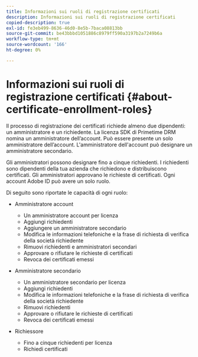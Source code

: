 ```yaml
---
title: Informazioni sui ruoli di registrazione certificati
description: Informazioni sui ruoli di registrazione certificati
copied-description: true
exl-id: fe3eb499-8636-46d0-8e5b-7baca08813bb
source-git-commit: be43bbbd1051886c8979ff590a3197b2a7249b6a
workflow-type: tm+mt
source-wordcount: '166'
ht-degree: 0%

---
```


# Informazioni sui ruoli di registrazione certificati {#about-certificate-enrollment-roles}

Il processo di registrazione dei certificati richiede almeno due dipendenti: un amministratore e un richiedente. La licenza SDK di Primetime DRM nomina un amministratore dell’account. Può essere presente un solo amministratore dell’account. L&#39;amministratore dell&#39;account può designare un amministratore secondario.

Gli amministratori possono designare fino a cinque richiedenti. I richiedenti sono dipendenti della tua azienda che richiedono e distribuiscono certificati. Gli amministratori approvano le richieste di certificati. Ogni account Adobe ID può avere un solo ruolo.

Di seguito sono riportate le capacità di ogni ruolo:

* Amministratore account

   * Un amministratore account per licenza
   * Aggiungi richiedenti
   * Aggiungere un amministratore secondario
   * Modifica le informazioni telefoniche e la frase di richiesta di verifica della società richiedente
   * Rimuovi richiedenti e amministratori secondari
   * Approvare o rifiutare le richieste di certificati
   * Revoca dei certificati emessi

* Amministratore secondario

   * Un amministratore secondario per licenza
   * Aggiungi richiedenti
   * Modifica le informazioni telefoniche e la frase di richiesta di verifica della società richiedente
   * Rimuovi richiedenti
   * Approvare o rifiutare le richieste di certificati
   * Revoca dei certificati emessi

* Richiessore

   * Fino a cinque richiedenti per licenza
   * Richiedi certificati
